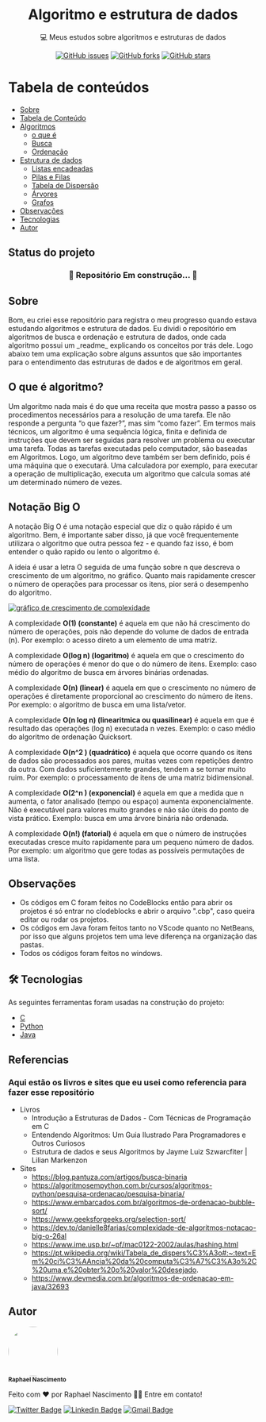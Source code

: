 
<h1 align="center">Algoritmo e estrutura de dados</h1>

<p align="center">💻 Meus estudos sobre algoritmos e estruturas de dados</p>

<div align="center">
<a href="https://github.com/raphael720/Algoritmos_e_Estrutura_de_Dados/issues"><img alt="GitHub issues" src="https://img.shields.io/github/issues/raphael720/Algoritmos_e_Estrutura_de_Dados?style=for-the-badge"></a>
<a href="https://github.com/raphael720/Algoritmos_e_Estrutura_de_Dados/network"><img alt="GitHub forks" src="https://img.shields.io/github/forks/raphael720/Algoritmos_e_Estrutura_de_Dados?style=for-the-badge"></a>
<a href="https://github.com/raphael720/Algoritmos_e_Estrutura_de_Dados/stargazers"><img alt="GitHub stars" src="https://img.shields.io/github/stars/raphael720/Algoritmos_e_Estrutura_de_Dados?style=for-the-badge"></a>
</div>

Tabela de conteúdos 
================= 
<!--ts--> 
* [Sobre](#Sobre) 
* [Tabela de Conteúdo](#tabela-de-conteudo) 
*  [Algoritmos](#) 
	* [o que é](#O-que-é-algoritmo) 
	*  [Busca](https://github.com/raphael720/Algoritmos_e_Estrutura_de_Dados/tree/main/Busca%20e%20ordena%C3%A7%C3%A3o) 
	*  [Ordenação](https://github.com/raphael720/Algoritmos_e_Estrutura_de_Dados/tree/main/Busca%20e%20ordena%C3%A7%C3%A3o) 
* [Estrutura de dados](#)
	*  [Listas encadeadas](https://github.com/raphael720/Algoritmos_e_Estrutura_de_Dados/tree/main/Listas%20Encadeadas) 
	*  [Pilas e Filas](https://github.com/raphael720/Algoritmos_e_Estrutura_de_Dados/tree/main/Pilhas%20e%20Filas) 
	*  [Tabela de Dispersão](https://github.com/raphael720/Algoritmos_e_Estrutura_de_Dados/tree/main/Hash%20Tables%20(Tabelas%20de%20disper%C3%A7%C3%A3o)) 
	*  [Árvores](https://github.com/raphael720/Algoritmos_e_Estrutura_de_Dados/tree/main/%C3%81rvores)
	*  [Grafos](#multiple-files) 
* [Observações](#Observações)
* [Tecnologias](#tecnologias) 
* [Autor](#Autor) 
<!--te-->

## Status do projeto
<h3 align='center'> 🚧 Repositório Em construção... 🚧 </h3>

## Sobre
<p>
Bom, eu criei esse repositório para registra o meu progresso quando estava estudando algoritmos e estrutura de dados. Eu dividi o repositório em algoritmos de busca e ordenação e estrutura de dados, onde cada algoritmo possui um _readme_ explicando os conceitos por trás dele. Logo abaixo tem uma explicação sobre alguns assuntos que são importantes para o entendimento das estruturas de dados e de algoritmos em geral.
</p>

## O que é algoritmo?
<p>
Um algoritmo nada mais é do que uma receita que mostra passo a passo os procedimentos necessários para a resolução de uma tarefa. Ele não responde a pergunta “o que fazer?”, mas sim “como fazer”. Em termos mais técnicos, um algoritmo é uma sequência lógica, finita e definida de instruções que devem ser seguidas para resolver um problema ou executar uma tarefa. Todas as tarefas executadas pelo computador, são baseadas em Algoritmos. Logo, um algoritmo deve também ser bem definido, pois é uma máquina que o executará. Uma calculadora por exemplo, para executar a operação de multiplicação, executa um algoritmo que calcula somas até um determinado número de vezes.
</p>

## Notação Big O

<p>
A notação Big O é uma notação especial que diz o quão rápido é um algoritmo. Bem, é importante saber disso, já que você frequentemente utilizara o algoritmo que outra pessoa fez - e quando faz isso, é bom entender o quão rapido ou lento o algoritmo é.

A ideia é usar a letra O seguida de uma função sobre n que descreva o crescimento de um algoritmo, no gráfico. Quanto mais rapidamente crescer o número de operações para processar os itens, pior será o desempenho do algoritmo.

[![gráfico de crescimento de complexidade](https://res.cloudinary.com/practicaldev/image/fetch/s--u5FI10Fg--/c_limit%2Cf_auto%2Cfl_progressive%2Cq_auto%2Cw_880/https://thepracticaldev.s3.amazonaws.com/i/9f7ruqkkz9xl0937b1nf.png)](https://res.cloudinary.com/practicaldev/image/fetch/s--u5FI10Fg--/c_limit%2Cf_auto%2Cfl_progressive%2Cq_auto%2Cw_880/https://thepracticaldev.s3.amazonaws.com/i/9f7ruqkkz9xl0937b1nf.png)

A complexidade  **O(1) (constante)**  é aquela em que não há crescimento do número de operações, pois não depende do volume de dados de entrada (n). Por exemplo: o acesso direto a um elemento de uma matriz.

A complexidade  **O(log n) (logaritmo)**  é aquela em que o crescimento do número de operações é menor do que o do número de itens. Exemplo: caso médio do algoritmo de busca em árvores binárias ordenadas.

A complexidade  **O(n) (linear)**  é aquela em que o crescimento no número de operações é diretamente proporcional ao crescimento do número de itens. Por exemplo: o algoritmo de busca em uma lista/vetor.

A complexidade  **O(n log n) (linearitmica ou quasilinear)**  é aquela em que é resultado das operações (log n) executada n vezes. Exemplo: o caso médio do algoritmo de ordenação Quicksort.

A complexidade  **O(n^2 ) (quadrático)**  é aquela que ocorre quando os itens de dados são processados aos pares, muitas vezes com repetições dentro da outra. Com dados suficientemente grandes, tendem a se tornar muito ruim. Por exemplo: o processamento de itens de uma matriz bidimensional.

A complexidade  **O(2^n ) (exponencial)**  é aquela em que a medida que n aumenta, o fator analisado (tempo ou espaço) aumenta exponencialmente. Não é executável para valores muito grandes e não são úteis do ponto de vista prático. Exemplo: busca em uma árvore binária não ordenada.

A complexidade  **O(n!) (fatorial)**  é aquela em que o número de instruções executadas cresce muito rapidamente para um pequeno número de dados. Por exemplo: um algoritmo que gere todas as possíveis permutações de uma lista.
</p>

## Observações
- Os códigos em C foram feitos no CodeBlocks então para abrir os projetos é só entrar no clodeblocks e abrir o arquivo ".cbp", caso queira editar ou rodar os projetos.
- Os códigos em Java foram feitos tanto no VScode quanto no NetBeans, por isso que alguns projetos tem uma leve diferença na organização das pastas.
- Todos os códigos foram feitos no windows.

## 🛠 Tecnologias 
As seguintes ferramentas foram usadas na construção do projeto: 
- [C](https://www.amazon.com/Programming-Language-2nd-Brian-Kernighan-dp-0131103628/dp/0131103628/ref=mt_other?_encoding=UTF8&me=&qid=1640896966)
- [Python](https://www.python.org/) 
- [Java](https://www.java.com/pt-BR/)

## Referencias

### Aqui estão os livros e sites que eu usei como referencia para fazer esse repositório

- Livros
	- Introdução a Estruturas de Dados - Com Técnicas de Programação em C
	- Entendendo Algoritmos: Um Guia Ilustrado Para Programadores e Outros Curiosos
	- Estrutura de dados e seus Algoritmos by Jayme Luiz Szwarcfiter | Lilian Markenzon
- Sites
	- https://blog.pantuza.com/artigos/busca-binaria
	- https://algoritmosempython.com.br/cursos/algoritmos-python/pesquisa-ordenacao/pesquisa-binaria/
	- https://www.embarcados.com.br/algoritmos-de-ordenacao-bubble-sort/
	- https://www.geeksforgeeks.org/selection-sort/
	- https://dev.to/danielle8farias/complexidade-de-algoritmos-notacao-big-o-26al
	- https://www.ime.usp.br/~pf/mac0122-2002/aulas/hashing.html
	- https://pt.wikipedia.org/wiki/Tabela_de_dispers%C3%A3o#:~:text=Em%20ci%C3%AAncia%20da%20computa%C3%A7%C3%A3o%2C%20uma,e%20obter%20o%20valor%20desejado.
	- https://www.devmedia.com.br/algoritmos-de-ordenacao-em-java/32693

## Autor
 <img style="border-radius: 50%;" src="https://avatars.githubusercontent.com/raphael720" width="100px;" alt=""/>
 <br />
 <sub><b>Raphael Nascimento</b></sub>


Feito com ❤️ por Raphael Nascimento 👋🏽 Entre em contato!

[![Twitter Badge](https://img.shields.io/badge/-Raphael_720-1ca0f1?style=flat-square&labelColor=1ca0f1&logo=twitter&logoColor=white&link=https://twitter.com/Raphael)](https://twitter.com/Raphael_720) [![Linkedin Badge](https://img.shields.io/badge/-Raphael-blue?style=flat-square&logo=Linkedin&logoColor=white&link=https://www.linkedin.com/in/raphael-nascimento-511b09148/)](https://www.linkedin.com/in/raphael-nascimento-511b09148/) 
[![Gmail Badge](https://img.shields.io/badge/-raphaelleite720@gmail.com-c14438?style=flat-square&logo=Gmail&logoColor=white&link=mailto:raphaelleite720@gmail.com)](mailto:raphaelleite720@gmail.com)
